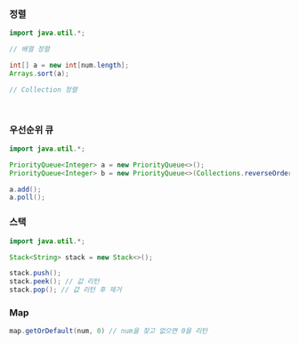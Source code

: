 ### 정렬

```java
import java.util.*;

// 배열 정렬

int[] a = new int[num.length];
Arrays.sort(a);

// Collection 정렬




```

### 우선순위 큐

```java
import java.util.*;

PriorityQueue<Integer> a = new PriorityQueue<>();
PriorityQueue<Integer> b = new PriorityQueue<>(Collections.reverseOrder());

a.add();
a.poll();
```

### 스택

```java
import java.util.*;

Stack<String> stack = new Stack<>();

stack.push();
stack.peek(); // 값 리턴
stack.pop(); // 걊 리턴 후 제거
```

### Map

```java
map.getOrDefault(num, 0) // num을 찾고 없으면 0을 리턴
```

